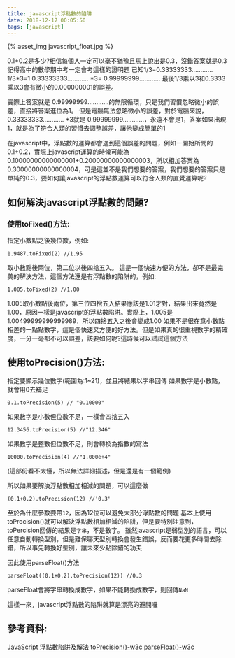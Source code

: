 ```yaml
---
title: javascript浮點數的陷阱
date: 2018-12-17 00:05:50
tags: [javascript]
---
```

{% asset_img javascript_float.jpg %}

0.1+0.2是多少?相信每個人一定可以毫不猶豫且馬上說出是0.3，沒錯答案就是0.3
記得高中的數學期中考一定會考這樣的證明題
已知1/3=0.33333333............
1/3*3=1
0.33333333............ *3= 0.99999999............
最後1/3乘以3和0.3333乘以3會有微小的0.000000001的誤差。

實際上答案就是 0.99999999............的無限循環，只是我們習慣忽略微小的誤差，直接將答案進位為1。
但是電腦無法忽略微小的誤差，對於電腦來說， 0.33333333............ *3就是 0.99999999............，永遠不會是1，答案如果出現1，就是為了符合人類的習慣去調整誤差，讓他變成簡單的1

在javascript中，浮點數的運算都會遇到這個誤差的問題，例如一開始所問的0.1+0.2，實際上javascript運算的時候可能為0.10000000000000001+0.20000000000000003，所以相加答案為0.30000000000000004，可是這並不是我們想要的答案，我們想要的答案只是單純的0.3，要如何讓javascript的浮點數運算可以符合人類的直覺運算呢?


## 如何解決javascript浮點數的問題?
### 使用toFixed()方法:
指定小數點之後幾位數，例如:

```
1.9487.toFixed(2) //1.95
```

取小數點後兩位，第二位以後四捨五入。
這是一個快速方便的方法，卻不是最完美的解決方法，這個方法還是有浮點數的陷阱的，例如:

```
1.005.toFixed(2) //1.00
```

1.005取小數點後兩位，第三位四捨五入結果應該是1.01才對，結果出來竟然是1.00，原因一樣是javascript的浮點數陷阱。實際上，1.005是1.00499999999999989，所以四捨五入之後會變成1.00
如果不是很在意小數點相差的一點點數字，這是個快速又方便的好方法。但是如果真的很重視數字的精確度，一分一毫都不可以誤差，該要如何呢?這時候可以試試這個方法

## 使用toPrecision()方法:
指定要顯示幾位數字(範圍為:1~21)，並且將結果以字串回傳
如果數字是小數點，就會用0去補足

```
0.1.toPrecision(5) // "0.10000"
```

如果數字是小數但位數不足，一樣會四捨五入

```
12.3456.toPrecision(5) //"12.346"
```

如果數字是整數但位數不足，則會轉換為指數的寫法

```
10000.toPrecision(4) //"1.000e+4"
```

(這部份看不太懂，所以無法詳細描述，但是還是有一個範例)

所以如果要解決浮點數相加相減的問題，可以這麼做

```
(0.1+0.2).toPrecision(12) //'0.3'
```

至於為什麼參數要帶`12`，因為12位可以避免大部分浮點數的問題
基本上使用toProcision()就可以解決浮點數相加相減的陷阱，但是要特別注意到，toPercision回傳的結果是`字串`，不是數字。
雖然javascript是弱型別的語言，可以任意自動轉換型別，但是難保哪天型別轉換會發生錯誤，反而要花更多時間去除錯，所以事先轉換好型別，讓未來少點除錯的功夫

因此使用parseFloat()方法

```
parseFloat((0.1+0.2).toPrecision(12)) //0.3
```

parseFloat會將字串轉換成數字，如果不能轉換成數字，則回傳`NaN`

這樣一來，javascript浮點數的陷阱就算是漂亮的避開囉


## 參考資料:
[JavaScript 浮點數陷阱及解法](https://www.evernote.com/client/web)
[toPrecision()-w3c](http://www.w3school.com.cn/js/jsref_toprecision.asp)
[parseFloat()-w3c](http://www.w3school.com.cn/js/jsref_parseFloat.asp)